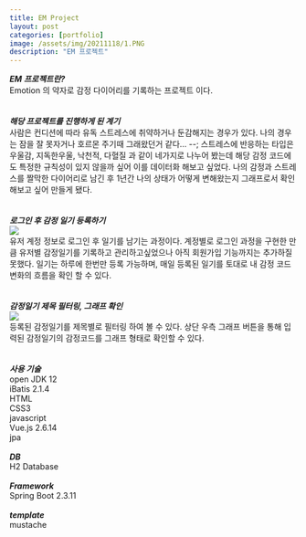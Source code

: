 ```yaml
---
title: EM Project
layout: post
categories: [portfolio]
image: /assets/img/20211118/1.PNG
description: "EM 프로젝트"
---
```


_**EM 프로젝트란?<br>**_
Emotion 의 약자로 감정 다이어리를 기록하는 프로젝트 이다. 
<br>
<br>
<br>
_**해당 프로젝트를 진행하게 된 계기<br>**_
사람은 컨디션에 따라 유독 스트레스에 취약하거나 둔감해지는 경우가 있다. 나의 경우는 잠을 잘 못자거나 호르몬 주기때 그래왔던거 같다... --; 
스트레스에 반응하는 타입은 우울감, 지독한우울, 낙천적, 다혈질 과 같이 네가지로 나누어 봤는데 해당 감정 코드에도 특정한 규칙성이 있지 않을까 싶어 이를 데이터화 해보고 싶었다. 
나의 감정과 스트레스를 짤막한 다이어리로 남긴 후 1년간 나의 상태가 어떻게 변해왔는지 그래프로서 확인해보고 싶어 만들게 됐다. 
<br>
<br>
<br>
_**로그인 후 감정 일기 등록하기<br>**_
<img src="/showRoom/assets/img/20211129/1.gif"><br> 
유저 계정 정보로 로그인 후 일기를 남기는 과정이다. 계정별로 로그인 과정을 구현한 만큼 유저별 감정일기를 기록하고 관리하고싶었으나 아직 회원가입 기능까지는 추가하질 못했다. 
일기는 하루에 한번만 등록 가능하며, 매일 등록된 일기를 토대로 내 감정 코드 변화의 흐름을 확인 할 수 있다. 
<br>
<br>
<br>
_**감정일기 제목 필터링, 그래프 확인<br>**_
<img src="/showRoom/assets/img/20211129/2.gif"><br> 
등록된 감정일기를 제목별로 필터링 하여 볼 수 있다. 상단 우측 그래프 버튼을 통해 입력된 감정일기의 감정코드를 그래프 형태로 확인할 수 있다. 
<br>
<br>
<br> 
_**사용 기술<br>**_
open JDK 12<br>
iBatis 2.1.4<br>
HTML<br>
CSS3<br>
javascript<br>
Vue.js 2.6.14<br>
jpa
<br>
<br>
_**DB<br>**_
H2 Database
<br>
<br>
_**Framework<br>**_
Spring Boot 2.3.11
<br>
<br>
_**template<br>**_
mustache<br>
<br>
<br> 


 
